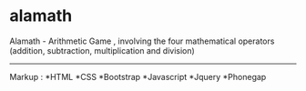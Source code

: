 # alamath
Alamath - Arithmetic Game , involving the four mathematical operators (addition, subtraction, multiplication and division)
********
Markup : *HTML 
		 *CSS 
		 *Bootstrap 
		 *Javascript 
		 *Jquery 
		 *Phonegap

